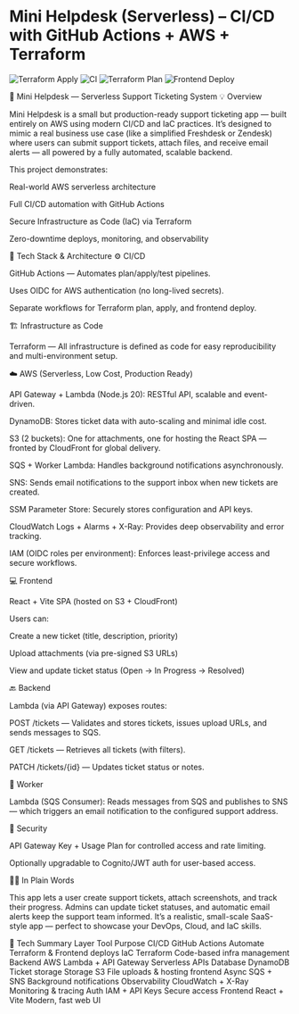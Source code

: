 # Mini Helpdesk (Serverless) – CI/CD with GitHub Actions + AWS + Terraform
![Terraform Apply](https://github.com/HashirMalik-Cloud/C-CD-pipeline-for-mini-helpdesk/actions/workflows/terraform-apply.yml/badge.svg)
![CI](https://github.com/HashirMalik-Cloud/C-CD-pipeline-for-mini-helpdesk/actions/workflows/ci.yml/badge.svg)
![Terraform Plan](https://github.com/HashirMalik-Cloud/C-CD-pipeline-for-mini-helpdesk/actions/workflows/tf-plan.yml/badge.svg)
![Frontend Deploy](https://github.com/HashirMalik-Cloud/C-CD-pipeline-for-mini-helpdesk/actions/workflows/frontend-deploy.yml/badge.svg)

🧾 Mini Helpdesk — Serverless Support Ticketing System
💡 Overview

Mini Helpdesk is a small but production-ready support ticketing app — built entirely on AWS using modern CI/CD and IaC practices.
It’s designed to mimic a real business use case (like a simplified Freshdesk or Zendesk) where users can submit support tickets, attach files, and receive email alerts — all powered by a fully automated, scalable backend.

This project demonstrates:

Real-world AWS serverless architecture

Full CI/CD automation with GitHub Actions

Secure Infrastructure as Code (IaC) via Terraform

Zero-downtime deploys, monitoring, and observability

🧰 Tech Stack & Architecture
⚙️ CI/CD

GitHub Actions — Automates plan/apply/test pipelines.

Uses OIDC for AWS authentication (no long-lived secrets).

Separate workflows for Terraform plan, apply, and frontend deploy.

🏗️ Infrastructure as Code

Terraform — All infrastructure is defined as code for easy reproducibility and multi-environment setup.

☁️ AWS (Serverless, Low Cost, Production Ready)

API Gateway + Lambda (Node.js 20): RESTful API, scalable and event-driven.

DynamoDB: Stores ticket data with auto-scaling and minimal idle cost.

S3 (2 buckets): One for attachments, one for hosting the React SPA — fronted by CloudFront for global delivery.

SQS + Worker Lambda: Handles background notifications asynchronously.

SNS: Sends email notifications to the support inbox when new tickets are created.

SSM Parameter Store: Securely stores configuration and API keys.

CloudWatch Logs + Alarms + X-Ray: Provides deep observability and error tracking.

IAM (OIDC roles per environment): Enforces least-privilege access and secure workflows.

💻 Frontend

React + Vite SPA (hosted on S3 + CloudFront)

Users can:

Create a new ticket (title, description, priority)

Upload attachments (via pre-signed S3 URLs)

View and update ticket status (Open → In Progress → Resolved)

🔙 Backend

Lambda (via API Gateway) exposes routes:

POST /tickets — Validates and stores tickets, issues upload URLs, and sends messages to SQS.

GET /tickets — Retrieves all tickets (with filters).

PATCH /tickets/{id} — Updates ticket status or notes.

🧵 Worker

Lambda (SQS Consumer):
Reads messages from SQS and publishes to SNS — which triggers an email notification to the configured support address.

🔐 Security

API Gateway Key + Usage Plan for controlled access and rate limiting.

Optionally upgradable to Cognito/JWT auth for user-based access.

🧑‍💼 In Plain Words

This app lets a user create support tickets, attach screenshots, and track their progress.
Admins can update ticket statuses, and automatic email alerts keep the support team informed.
It’s a realistic, small-scale SaaS-style app — perfect to showcase your DevOps, Cloud, and IaC skills.

🚀 Tech Summary
Layer	Tool	Purpose
CI/CD	GitHub Actions	Automate Terraform & Frontend deploys
IaC	Terraform	Code-based infra management
Backend	AWS Lambda + API Gateway	Serverless APIs
Database	DynamoDB	Ticket storage
Storage	S3	File uploads & hosting frontend
Async	SQS + SNS	Background notifications
Observability	CloudWatch + X-Ray	Monitoring & tracing
Auth	IAM + API Keys	Secure access
Frontend	React + Vite	Modern, fast web UI
